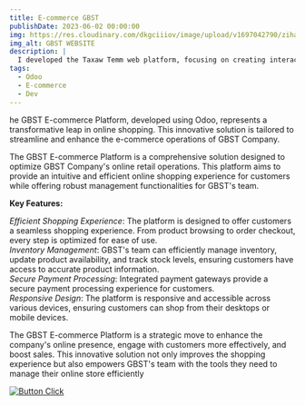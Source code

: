 ```yaml
---
title: E-commerce GBST
publishDate: 2023-06-02 00:00:00
img: https://res.cloudinary.com/dkgciiiov/image/upload/v1697042790/zihaegrouvxnqe3ureja.png
img_alt: GBST WEBSITE
description: |
  I developed the Taxaw Temm web platform, focusing on creating interactive features, ensuring accessibility of the 'Taxaw Temm!' toolkit online, and enhancing digital security awareness to combat cyberbullying.
tags:
  - Odoo
  - E-commerce
  - Dev
---
```


he GBST E-commerce Platform, developed using Odoo, represents a transformative leap in online shopping. This innovative solution is tailored to streamline and enhance the e-commerce operations of GBST Company.

The GBST E-commerce Platform is a comprehensive solution designed to optimize GBST Company's online retail operations. This platform aims to provide an intuitive and efficient online shopping experience for customers while offering robust management functionalities for GBST's team.

**Key Features:**

*Efficient Shopping Experience*: The platform is designed to offer customers a seamless shopping experience. From product browsing to order checkout, every step is optimized for ease of use.  
*Inventory Management*: GBST's team can efficiently manage inventory, update product availability, and track stock levels, ensuring customers have access to accurate product information.  
*Secure Payment Processing*: Integrated payment gateways provide a secure payment processing experience for customers.  
*Responsive Design*: The platform is responsive and accessible across various devices, ensuring customers can shop from their desktops or mobile devices.

The GBST E-commerce Platform is a strategic move to enhance the company's online presence, engage with customers more effectively, and boost sales. This innovative solution not only improves the shopping experience but also empowers GBST's team with the tools they need to manage their online store efficiently


[![Button Click]][Link]

[Button Click]: https://img.shields.io/badge/CLICK_TO_EXPLORE!-37a779?style=for-the-badge&color=gray 
[Link]: https://gbst-1.odoo.com/ 'Link with example title.'



